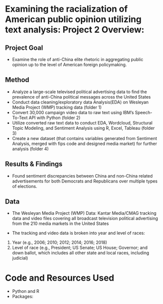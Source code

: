 # Examining the racialization of American public opinion utilizing text analysis: Project 2 Overview:
## Project Goal
* Examine the role of anti-China elite rhetoric in aggregating public opinion up to the level of American foreign policymaking. 
## Method
* Analyze a large-scale televised political advertising data to find the prevalence of anti-China political messages across the United States
* Conduct data cleaning/exploratory data Analysis(EDA) on Wesleyan Media Project (WMP) tracking data (folder 1)
* Convert 30,000 campaign video data to raw text using IBM’s Speech-To-Text API with Python (folder 2) 
* Utilize converted raw text data to conduct EDA, Wordcloud, Structural Topic Modeling, and Sentiment Analysis using R, Excel, Tableau (folder 3) 
* Create a new dataset (that contains variables generated from Sentiment Analysis, merged with fips code and designed media market) for further analysis (folder 4) 

## Results & Findings
* Found sentiment discrepancies between China and non-China related advertisements for both Democrats and Republicans over multiple types of elections.

## Data
* The Wesleyan Media Project (WMP) Data: Kantar Media/CMAG tracking data and video files covering all broadcast television political advertising from the 210 media markets in the United States

* The tracking and video data is broken into year and level of races: 
1) Year (e.g., 2006; 2010; 2012; 2014; 2016; 2018) 
2) Level of race (e.g., President; US Senate; US House; Governor; and down ballot, which includes all other state and local races, including judicial)



# Code and Resources Used 
* Python and R
* Packages: 

